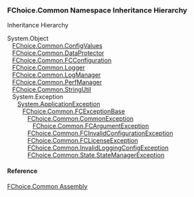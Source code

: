 ﻿### FChoice.Common Namespace Inheritance Hierarchy

Inheritance Hierarchy

System.Object  
   [FChoice.Common.ConfigValues](FChoice.Common~FChoice.Common.ConfigValues.md)  
   [FChoice.Common.DataProtector](FChoice.Common~FChoice.Common.DataProtector.md)  
   [FChoice.Common.FCConfiguration](FChoice.Common~FChoice.Common.FCConfiguration.md)  
   [FChoice.Common.Logger](FChoice.Common~FChoice.Common.Logger.md)  
   [FChoice.Common.LogManager](FChoice.Common~FChoice.Common.LogManager.md)  
   [FChoice.Common.PerfManager](FChoice.Common~FChoice.Common.PerfManager.md)  
   [FChoice.Common.StringUtil](FChoice.Common~FChoice.Common.StringUtil.md)  
   System.Exception  
      [System.ApplicationException](#)  
         [FChoice.Common.FCExceptionBase](FChoice.Common~FChoice.Common.FCExceptionBase.md)  
            [FChoice.Common.CommonException](FChoice.Common~FChoice.Common.CommonException.md)  
               [FChoice.Common.FCArgumentException](FChoice.Common~FChoice.Common.FCArgumentException.md)  
            [FChoice.Common.FCInvalidConfigurationException](FChoice.Common~FChoice.Common.FCInvalidConfigurationException.md)  
            [FChoice.Common.FCLicenseException](FChoice.Common~FChoice.Common.FCLicenseException.md)  
            [FChoice.Common.InvalidLoggingConfigException](FChoice.Common~FChoice.Common.InvalidLoggingConfigException.md)  
            [FChoice.Common.State.StateManagerException](FChoice.Common~FChoice.Common.State.StateManagerException.md)  

#### Reference

[FChoice.Common Assembly](FChoice.Common.md)
